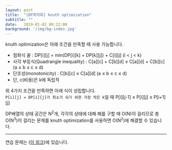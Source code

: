 ```yaml
---
layout: post
title:  "[DP최적화] knuth optimization"
subtitle: ""
date:   2019-01-02 00:22:00
background: '/img/bg-index.jpg'
---
```


knuth optimization은 아래 조건을 만족할 때 사용 가능합니다.<br>
* 점화식 꼴 : DP[i][j] = min(DP[i][k] + DP[k][j]) + C[i][j] (i &lt; j &lt; k)
* 사각 부등식(Quadrangle inequality) : C[a][c] + C[b][d] ≤ C[a][d] + C[b][c] (a ≤ b ≤ c ≤ d)
* 단조성(monotonicity) : C[b][c] ≤ C[a][d] (a ≤ b ≤ c ≤ d)
* 단, c(비용)은 k에 독립적

위 4가지 조건을 만족하면 아래 식이 성립합니다. <br>
`P[i][j] = DP[i][j]가 최소가 되기 위한 가장 작은 k`일 때 P[i][j-1] ≤ P[i][j] ≤ P[i+1][j]

DP배열의 상태 공간은 N<sup>2</sup>개, 각각의 상태에 대해 해를 구할 때 O(N)이 걸리므로 총 O(N<sup>3</sup>)이 걸리는 문제를 knuth optimization를 사용하면 O(N<sup>2</sup>)에 해결할 수 있습니다.

<hr>

연습 문제는 (<a href = "">이 링크</a>)에 있습니다.

